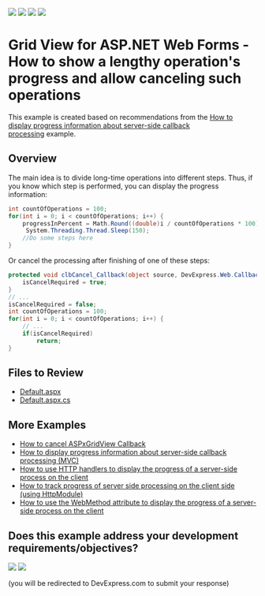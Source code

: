 <!-- default badges list -->
![](https://img.shields.io/endpoint?url=https://codecentral.devexpress.com/api/v1/VersionRange/128535475/16.2.6%2B)
[![](https://img.shields.io/badge/Open_in_DevExpress_Support_Center-FF7200?style=flat-square&logo=DevExpress&logoColor=white)](https://supportcenter.devexpress.com/ticket/details/T518056)
[![](https://img.shields.io/badge/📖_How_to_use_DevExpress_Examples-e9f6fc?style=flat-square)](https://docs.devexpress.com/GeneralInformation/403183)
[![](https://img.shields.io/badge/💬_Leave_Feedback-feecdd?style=flat-square)](#does-this-example-address-your-development-requirementsobjectives)
<!-- default badges end -->
# Grid View for ASP.NET Web Forms - How to show a lengthy operation's progress and allow canceling such operations

This example is created based on recommendations from the [How to display progress information about server-side callback processing](https://github.com/DevExpress-Examples/web-forms-display-progress-information-about-callback-process) example.

## Overview

The main idea is to divide long-time operations into different steps. Thus, if you know which step is performed, you can display the progress information:

```cs
int countOfOperations = 100;
for(int i = 0; i < countOfOperations; i++) {
    progressInPercent = Math.Round((double)i / countOfOperations * 100);
     System.Threading.Thread.Sleep(150);
    //Do some steps here
}
```

Or cancel the processing after finishing of one of these steps:

```cs
protected void clbCancel_Callback(object source, DevExpress.Web.CallbackEventArgs e) {
    isCancelRequired = true;
}
// ...
isCancelRequired = false;
int countOfOperations = 100;
for(int i = 0; i < countOfOperations; i++) {
    // ...
    if(isCancelRequired)
        return;
}
```

## Files to Review

* [Default.aspx](./CS/Default.aspx)
* [Default.aspx.cs](./CS/Default.aspx.cs)

## More Examples

* [How to cancel ASPxGridView Callback](https://github.com/DevExpress-Examples/how-to-cancel-aspxgridview-callback-e4281)
* [How to display progress information about server-side callback processing (MVC)](https://github.com/DevExpress-Examples/how-to-display-progress-information-about-server-side-callback-processing-mvc-e4244)
* [How to use HTTP handlers to display the progress of a server-side process on the client](https://github.com/DevExpress-Examples/asp-net-web-forms-use-httphandler-to-display-server-side-process-progress)
* [How to track progress of server side processing on the client side (using HttpModule)](https://github.com/DevExpress-Examples/how-to-track-progress-of-server-side-processing-on-the-client-side-using-httpmodule-e4656)
* [How to use the WebMethod attribute to display the progress of a server-side process on the client](https://github.com/DevExpress-Examples/asp-net-web-forms-progress-bar-display-server-process-progress)
<!-- feedback -->
## Does this example address your development requirements/objectives?

[<img src="https://www.devexpress.com/support/examples/i/yes-button.svg"/>](https://www.devexpress.com/support/examples/survey.xml?utm_source=github&utm_campaign=asp-net-web-forms-grid-show-operation-progress-and-cancel-operation&~~~was_helpful=yes) [<img src="https://www.devexpress.com/support/examples/i/no-button.svg"/>](https://www.devexpress.com/support/examples/survey.xml?utm_source=github&utm_campaign=asp-net-web-forms-grid-show-operation-progress-and-cancel-operation&~~~was_helpful=no)

(you will be redirected to DevExpress.com to submit your response)
<!-- feedback end -->
